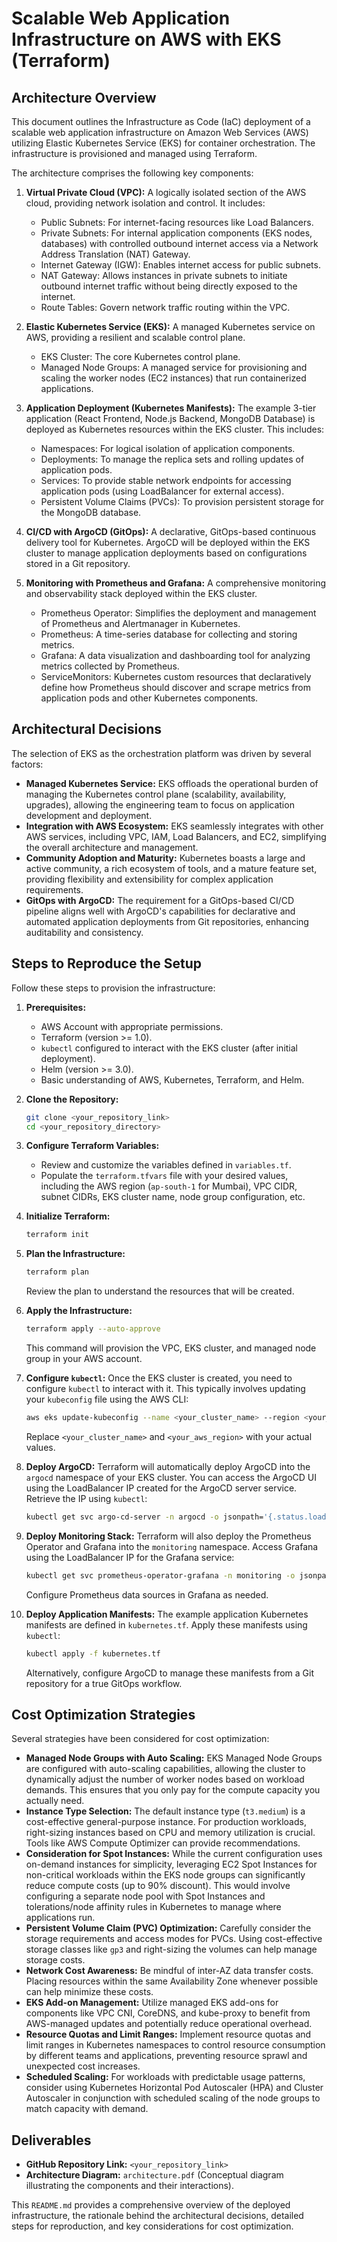 # Scalable Web Application Infrastructure on AWS with EKS (Terraform)

## Architecture Overview

This document outlines the Infrastructure as Code (IaC) deployment of a scalable web application infrastructure on Amazon Web Services (AWS) utilizing Elastic Kubernetes Service (EKS) for container orchestration. The infrastructure is provisioned and managed using Terraform.

The architecture comprises the following key components:

1.  **Virtual Private Cloud (VPC):** A logically isolated section of the AWS cloud, providing network isolation and control. It includes:
    * Public Subnets: For internet-facing resources like Load Balancers.
    * Private Subnets: For internal application components (EKS nodes, databases) with controlled outbound internet access via a Network Address Translation (NAT) Gateway.
    * Internet Gateway (IGW): Enables internet access for public subnets.
    * NAT Gateway: Allows instances in private subnets to initiate outbound internet traffic without being directly exposed to the internet.
    * Route Tables: Govern network traffic routing within the VPC.

2.  **Elastic Kubernetes Service (EKS):** A managed Kubernetes service on AWS, providing a resilient and scalable control plane.
    * EKS Cluster: The core Kubernetes control plane.
    * Managed Node Groups: A managed service for provisioning and scaling the worker nodes (EC2 instances) that run containerized applications.

3.  **Application Deployment (Kubernetes Manifests):** The example 3-tier application (React Frontend, Node.js Backend, MongoDB Database) is deployed as Kubernetes resources within the EKS cluster. This includes:
    * Namespaces: For logical isolation of application components.
    * Deployments: To manage the replica sets and rolling updates of application pods.
    * Services: To provide stable network endpoints for accessing application pods (using LoadBalancer for external access).
    * Persistent Volume Claims (PVCs): To provision persistent storage for the MongoDB database.

4.  **CI/CD with ArgoCD (GitOps):** A declarative, GitOps-based continuous delivery tool for Kubernetes. ArgoCD will be deployed within the EKS cluster to manage application deployments based on configurations stored in a Git repository.

5.  **Monitoring with Prometheus and Grafana:** A comprehensive monitoring and observability stack deployed within the EKS cluster.
    * Prometheus Operator: Simplifies the deployment and management of Prometheus and Alertmanager in Kubernetes.
    * Prometheus: A time-series database for collecting and storing metrics.
    * Grafana: A data visualization and dashboarding tool for analyzing metrics collected by Prometheus.
    * ServiceMonitors: Kubernetes custom resources that declaratively define how Prometheus should discover and scrape metrics from application pods and other Kubernetes components.

## Architectural Decisions

The selection of EKS as the orchestration platform was driven by several factors:

* **Managed Kubernetes Service:** EKS offloads the operational burden of managing the Kubernetes control plane (scalability, availability, upgrades), allowing the engineering team to focus on application development and deployment.
* **Integration with AWS Ecosystem:** EKS seamlessly integrates with other AWS services, including VPC, IAM, Load Balancers, and EC2, simplifying the overall architecture and management.
* **Community Adoption and Maturity:** Kubernetes boasts a large and active community, a rich ecosystem of tools, and a mature feature set, providing flexibility and extensibility for complex application requirements.
* **GitOps with ArgoCD:** The requirement for a GitOps-based CI/CD pipeline aligns well with ArgoCD's capabilities for declarative and automated application deployments from Git repositories, enhancing auditability and consistency.

## Steps to Reproduce the Setup

Follow these steps to provision the infrastructure:

1.  **Prerequisites:**
    * AWS Account with appropriate permissions.
    * Terraform (version >= 1.0).
    * `kubectl` configured to interact with the EKS cluster (after initial deployment).
    * Helm (version >= 3.0).
    * Basic understanding of AWS, Kubernetes, Terraform, and Helm.

2.  **Clone the Repository:**
    ```bash
    git clone <your_repository_link>
    cd <your_repository_directory>
    ```

3.  **Configure Terraform Variables:**
    * Review and customize the variables defined in `variables.tf`.
    * Populate the `terraform.tfvars` file with your desired values, including the AWS region (`ap-south-1` for Mumbai), VPC CIDR, subnet CIDRs, EKS cluster name, node group configuration, etc.

4.  **Initialize Terraform:**
    ```bash
    terraform init
    ```

5.  **Plan the Infrastructure:**
    ```bash
    terraform plan
    ```
    Review the plan to understand the resources that will be created.

6.  **Apply the Infrastructure:**
    ```bash
    terraform apply --auto-approve
    ```
    This command will provision the VPC, EKS cluster, and managed node group in your AWS account.

7.  **Configure `kubectl`:**
    Once the EKS cluster is created, you need to configure `kubectl` to interact with it. This typically involves updating your `kubeconfig` file using the AWS CLI:
    ```bash
    aws eks update-kubeconfig --name <your_cluster_name> --region <your_aws_region>
    ```
    Replace `<your_cluster_name>` and `<your_aws_region>` with your actual values.

8.  **Deploy ArgoCD:**
    Terraform will automatically deploy ArgoCD into the `argocd` namespace of your EKS cluster. You can access the ArgoCD UI using the LoadBalancer IP created for the ArgoCD server service. Retrieve the IP using `kubectl`:
    ```bash
    kubectl get svc argo-cd-server -n argocd -o jsonpath='{.status.loadBalancer.ingress[0].hostname}'
    ```

9.  **Deploy Monitoring Stack:**
    Terraform will also deploy the Prometheus Operator and Grafana into the `monitoring` namespace. Access Grafana using the LoadBalancer IP for the Grafana service:
    ```bash
    kubectl get svc prometheus-operator-grafana -n monitoring -o jsonpath='{.status.loadBalancer.ingress[0].hostname}'
    ```
    Configure Prometheus data sources in Grafana as needed.

10. **Deploy Application Manifests:**
    The example application Kubernetes manifests are defined in `kubernetes.tf`. Apply these manifests using `kubectl`:
    ```bash
    kubectl apply -f kubernetes.tf
    ```
    Alternatively, configure ArgoCD to manage these manifests from a Git repository for a true GitOps workflow.

## Cost Optimization Strategies

Several strategies have been considered for cost optimization:

* **Managed Node Groups with Auto Scaling:** EKS Managed Node Groups are configured with auto-scaling capabilities, allowing the cluster to dynamically adjust the number of worker nodes based on workload demands. This ensures that you only pay for the compute capacity you actually need.
* **Instance Type Selection:** The default instance type (`t3.medium`) is a cost-effective general-purpose instance. For production workloads, right-sizing instances based on CPU and memory utilization is crucial. Tools like AWS Compute Optimizer can provide recommendations.
* **Consideration for Spot Instances:** While the current configuration uses on-demand instances for simplicity, leveraging EC2 Spot Instances for non-critical workloads within the EKS node groups can significantly reduce compute costs (up to 90% discount). This would involve configuring a separate node pool with Spot Instances and tolerations/node affinity rules in Kubernetes to manage where applications run.
* **Persistent Volume Claim (PVC) Optimization:** Carefully consider the storage requirements and access modes for PVCs. Using cost-effective storage classes like `gp3` and right-sizing the volumes can help manage storage costs.
* **Network Cost Awareness:** Be mindful of inter-AZ data transfer costs. Placing resources within the same Availability Zone whenever possible can help minimize these costs.
* **EKS Add-on Management:** Utilize managed EKS add-ons for components like VPC CNI, CoreDNS, and kube-proxy to benefit from AWS-managed updates and potentially reduce operational overhead.
* **Resource Quotas and Limit Ranges:** Implement resource quotas and limit ranges in Kubernetes namespaces to control resource consumption by different teams and applications, preventing resource sprawl and unexpected cost increases.
* **Scheduled Scaling:** For workloads with predictable usage patterns, consider using Kubernetes Horizontal Pod Autoscaler (HPA) and Cluster Autoscaler in conjunction with scheduled scaling of the node groups to match capacity with demand.

## Deliverables

* **GitHub Repository Link:** `<your_repository_link>`
* **Architecture Diagram:** `architecture.pdf` (Conceptual diagram illustrating the components and their interactions).

This `README.md` provides a comprehensive overview of the deployed infrastructure, the rationale behind the architectural decisions, detailed steps for reproduction, and key considerations for cost optimization.